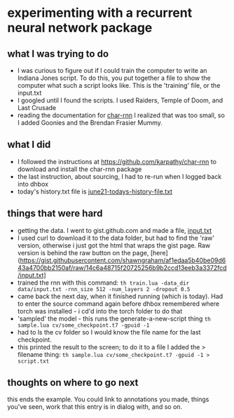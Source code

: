 # experimenting with a recurrent neural network package

## what I was trying to do
- I was curious to figure out if I could train the computer to write an Indiana Jones script. To do this, you put together a file to show the computer what such a script looks like. This is the 'training' file, or the input.txt
- I googled until I found the scripts. I used Raiders, Temple of Doom, and Last Crusade
- reading the documentation for [char-rnn](https://github.com/karpathy/char-rnn) I realized that was too small, so I added Goonies and the Brendan Frasier Mummy. 

## what I did
- I followed the instructions at https://github.com/karpathy/char-rnn to download and install the char-rnn package
- the last instruction, about sourcing, I had to re-run when I logged back into dhbox
- today's history.txt file is [june21-todays-history-file.txt](june21-todays-history-file.txt)

## things that were hard
- getting the data. I went to gist.github.com and made a file, [input.txt](https://gist.github.com/shawngraham/af1edaa5b40be09d643a4700bb2150af)
- I used curl to download it to the data folder, but had to find the 'raw' version, otherwise i just got the html that wraps the gist page. Raw version is behind the raw button on the page, [here](https://gist.githubusercontent.com/shawngraham/af1edaa5b40be09d643a4700bb2150af/raw/14c6a48715f20725256b9b2ccd13eeb3a3372fcd/input.txt]
- trained the rnn with this command: `th train.lua -data_dir data/input.txt -rnn_size 512 -num_layers 2 -dropout 0.5`
- came back the next day, when it finished running (which is today). Had to enter the source command again before dhbox remembered where torch was installed - i cd'd into the torch folder to do that
- 'sampled' the model - this runs the generate-a-new-script thing `th sample.lua cv/some_checkpoint.t7 -gpuid -1`
- had to ls the cv folder so I would know the file name for the last checkpoint. 
- this printed the result to the screen; to do it to a file I added the > filename thing: `th sample.lua cv/some_checkpoint.t7 -gpuid -1 > script.txt`

## thoughts on where to go next

this ends the example. You could link to annotations you made, things you've seen, work that this entry is in dialog with, and so on. 

